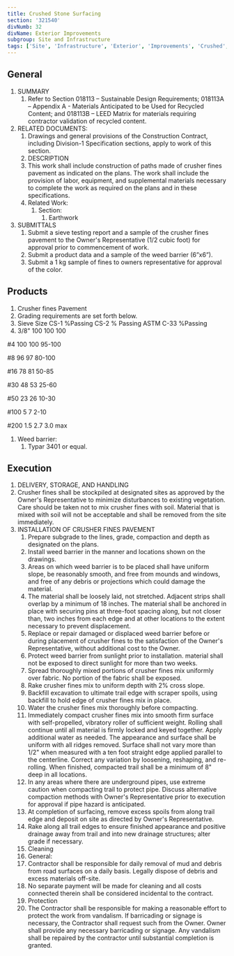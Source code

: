 ```yaml
---
title: Crushed Stone Surfacing
section: '321540'
divNumb: 32
divName: Exterior Improvements
subgroup: Site and Infrastructure
tags: ['Site', 'Infrastructure', 'Exterior', 'Improvements', 'Crushed', 'Stone', 'Surfacing']
---
```



## General

1. SUMMARY
   1. Refer to Section 018113 – Sustainable Design Requirements; 018113A – Appendix A - Materials Anticipated to be Used for Recycled Content; and 018113B – LEED Matrix for materials requiring contractor validation of recycled content.
1. RELATED DOCUMENTS:
      1. Drawings and general provisions of the Construction Contract, including Division-1 Specification sections, apply to work of this section.
   1. DESCRIPTION
   1. This work shall include construction of paths made of crusher fines pavement as indicated on the plans. The work shall include the provision of labor, equipment, and supplemental materials necessary to complete the work as required on the plans and in these specifications.
   1. Related Work:
      1. Section:
         1. Earthwork
1. SUBMITTALS
   1. Submit a sieve testing report and a sample of the crusher fines pavement to the Owner's Representative (1/2 cubic foot) for approval prior to commencement of work.
   1. Submit a product data and a sample of the weed barrier (6”x6”).
   1. Submit a 1 kg sample of fines to owners representative for approval of the color.
 
## Products

   1. Crusher fines Pavement
   1. Grading requirements are set forth below.
   1. Sieve Size CS-1 %Passing CS-2 % Passing ASTM C-33 %Passing
   1. 3/8" 100 100 100 

#4 100 100 95-100

#8 96 97 80-100

#16 78 81 50-85

#30 48 53 25-60 

#50 23 26 10-30

#100 5 7 2-10

#200 1.5 2.7 3.0 max
   1. Weed barrier:
      1. Typar 3401 or equal.
 
## Execution

   1. DELIVERY, STORAGE, AND HANDLING
   1. Crusher fines shall be stockpiled at designated sites as approved by the Owner's Representative to minimize disturbances to existing vegetation. Care should be taken not to mix crusher fines with soil. Material that is mixed with soil will not be acceptable and shall be removed from the site immediately.
1. INSTALLATION OF CRUSHER FINES PAVEMENT
   1. Prepare subgrade to the lines, grade, compaction and depth as designated on the plans.
   1. Install weed barrier in the manner and locations shown on the drawings.
   1. Areas on which weed barrier is to be placed shall have uniform slope, be reasonably smooth, and free from mounds and windows, and free of any debris or projections which could damage the material.
   1. The material shall be loosely laid, not stretched. Adjacent strips shall overlap by a minimum of 18 inches. The material shall be anchored in place with securing pins at three-foot spacing along, but not closer than, two inches from each edge and at other locations to the extent necessary to prevent displacement.
   1. Replace or repair damaged or displaced weed barrier before or during placement of crusher fines to the satisfaction of the Owner's Representative, without additional cost to the Owner.
   1. Protect weed barrier from sunlight prior to installation. material shall not be exposed to direct sunlight for more than two weeks.
   1. Spread thoroughly mixed portions of crusher fines mix uniformly over fabric. No portion of the fabric shall be exposed.
   1. Rake crusher fines mix to uniform depth with 2% cross slope.
   1. Backfill excavation to ultimate trail edge with scraper spoils, using backfill to hold edge of crusher fines mix in place.
   1. Water the crusher fines mix thoroughly before compacting.
   1. Immediately compact crusher fines mix into smooth firm surface with self-propelled, vibratory roller of sufficient weight. Rolling shall continue until all material is firmly locked and keyed together. Apply additional water as needed. The appearance and surface shall be uniform with all ridges removed. Surface shall not vary more than 1/2" when measured with a ten foot straight edge applied parallel to the centerline. Correct any variation by loosening, reshaping, and re-rolling. When finished, compacted trail shall be a minimum of 8" deep in all locations.
   1. In any areas where there are underground pipes, use extreme caution when compacting trail to protect pipe. Discuss alternative compaction methods with Owner's Representative prior to execution for approval if pipe hazard is anticipated.
   1. At completion of surfacing, remove excess spoils from along trail edge and deposit on site as directed by Owner's Representative.
   1. Rake along all trail edges to ensure finished appearance and positive drainage away from trail and into new drainage structures; alter grade if necessary.
   1. Cleaning
	1. General:
      1. Contractor shall be responsible for daily removal of mud and debris from road surfaces on a daily basis. Legally dispose of debris and excess materials off-site.
   1. No separate payment will be made for cleaning and all costs connected therein shall be considered incidental to the contract.
   1. Protection
   1. The Contractor shall be responsible for making a reasonable effort to protect the work from vandalism. If barricading or signage is necessary, the Contractor shall request such from the Owner. Owner shall provide any necessary barricading or signage. Any vandalism shall be repaired by the contractor until substantial completion is granted.
   
   
